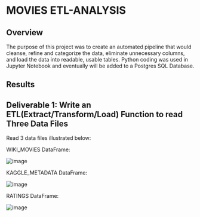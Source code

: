 # MOVIES ETL-ANALYSIS

## Overview ##

The purpose of this project was to create an automated pipeline that would cleanse, 
refine and categorize the data, eliminate unnecessary columns, and load the data into 
readable, usable tables.  Python coding was used in Jupyter Notebook and eventually 
will be added to a Postgres SQL Database.

## Results ##

## Deliverable 1: Write an ETL(Extract/Transform/Load) Function to read Three Data Files ##


Read 3 data files illustrated below:

WIKI_MOVIES DataFrame:

![image](https://user-images.githubusercontent.com/8845050/171804802-4dfa60bc-6f07-4c1d-834b-92ecacfed630.png)

KAGGLE_METADATA DataFrame:

![image](https://user-images.githubusercontent.com/8845050/171804673-07c8cb91-bcde-49b1-a088-9176e1f621d9.png)

RATINGS DataFrame:

![image](https://user-images.githubusercontent.com/8845050/171804578-2a7c7a1f-fd67-4b6d-9774-a3474a6fd0fe.png)


